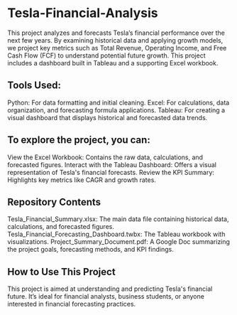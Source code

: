 # Tesla-Financial-Analysis

This project analyzes and forecasts Tesla’s financial performance over the next few years. By examining historical data and applying growth models, we project key metrics such as Total Revenue, Operating Income, and Free Cash Flow (FCF) to understand potential future growth. This project includes a dashboard built in Tableau and a supporting Excel workbook.

## Tools Used:
Python: For data formatting and initial cleaning.
Excel: For calculations, data organization, and forecasting formula applications.
Tableau: For creating a visual dashboard that displays historical and forecasted data trends.

## To explore the project, you can:
View the Excel Workbook: Contains the raw data, calculations, and forecasted figures.
Interact with the Tableau Dashboard: Offers a visual representation of Tesla's financial forecasts.
Review the KPI Summary: Highlights key metrics like CAGR and growth rates.

## Repository Contents
Tesla_Financial_Summary.xlsx: The main data file containing historical data, calculations, and forecasted figures.
Tesla_Financial_Forecasting_Dashboard.twbx: The Tableau workbook with visualizations.
Project_Summary_Document.pdf: A Google Doc summarizing the project goals, forecasting methods, and KPI findings.

## How to Use This Project
This project is aimed at understanding and predicting Tesla's financial future. It’s ideal for financial analysts, business students, or anyone interested in financial forecasting practices.
